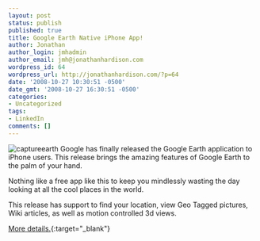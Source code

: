 ```yaml
---
layout: post
status: publish
published: true
title: Google Earth Native iPhone App!
author: Jonathan
author_login: jmhadmin
author_email: jmh@jonathanhardison.com
wordpress_id: 64
wordpress_url: http://jonathanhardison.com/?p=64
date: '2008-10-27 10:30:51 -0500'
date_gmt: '2008-10-27 16:30:51 -0500'
categories:
- Uncategorized
tags:
- LinkedIn
comments: []
---
```

![captureearth]({{site.base}}/imagecontent/2008/10/capturegoogleearth.jpg)
Google has finally released the Google Earth application to iPhone users. This release brings the amazing features of Google Earth to the palm of your hand.

Nothing like a free app like this to keep you mindlessly wasting the day looking at all the cool places in the world.

This release has support to find your location, view Geo Tagged pictures, Wiki articles, as well as motion controlled 3d views.

[More details.](http://googleblog.blogspot.com/2008/10/introducing-google-earth-for-iphone.html){:target="_blank"}
